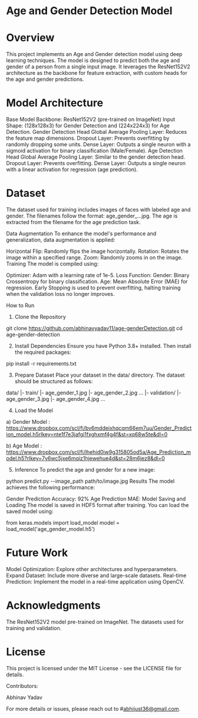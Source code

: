 # Age and Gender Detection Model

# Overview
This project implements an Age and Gender detection model using deep learning techniques. The model is designed to predict both the age and gender of a person from a single input image. It leverages the ResNet152V2 architecture as the backbone for feature extraction, with custom heads for the age and gender predictions.

# Model Architecture
Base Model
Backbone: ResNet152V2 (pre-trained on ImageNet)
Input Shape: (128x128x3) for Gender Detection and (224x224x3) for Age Detection.
Gender Detection Head
Global Average Pooling Layer: Reduces the feature map dimensions.
Dropout Layer: Prevents overfitting by randomly dropping some units.
Dense Layer: Outputs a single neuron with a sigmoid activation for binary classification (Male/Female).
Age Detection Head
Global Average Pooling Layer: Similar to the gender detection head.
Dropout Layer: Prevents overfitting.
Dense Layer: Outputs a single neuron with a linear activation for regression (age prediction).
# Dataset
The dataset used for training includes images of faces with labeled age and gender. The filenames follow the format: age_gender_...jpg. The age is extracted from the filename for the age prediction task.

Data Augmentation
To enhance the model's performance and generalization, data augmentation is applied:

Horizontal Flip: Randomly flips the image horizontally.
Rotation: Rotates the image within a specified range.
Zoom: Randomly zooms in on the image.
Training
The model is compiled using:

Optimizer: Adam with a learning rate of 1e-5.
Loss Function:
Gender: Binary Crossentropy for binary classification.
Age: Mean Absolute Error (MAE) for regression.
Early Stopping is used to prevent overfitting, halting training when the validation loss no longer improves.

How to Run
1. Clone the Repository

git clone https://github.com/abhinavyadav11/age-genderDetection.git
cd age-gender-detection

2. Install Dependencies
Ensure you have Python 3.8+ installed. Then install the required packages:

pip install -r requirements.txt

3. Prepare Dataset
Place your dataset in the data/ directory. The dataset should be structured as follows:

data/
  |- train/
      |- age_gender_1.jpg
      |- age_gender_2.jpg
      ...
  |- validation/
      |- age_gender_3.jpg
      |- age_gender_4.jpg
      ...

4. Load the Model

a) Gender Model : https://www.dropbox.com/scl/fi/bv6mddeixhqcqm66em7uu/Gender_Prediction_model.h5rlkey=nte1f7e3jafgi1fxghxmf4g4f&st=xq68w5te&dl=0

b) Age Model : 
https://www.dropbox.com/scl/fi/lhehid0iw9g315805od5a/Age_Prediction_model.h5?rlkey=7y6wc5jxe6mqiz1hjewehue4d&st=28m6jez8&dl=0




5. Inference
To predict the age and gender for a new image:


python predict.py --image_path path/to/image.jpg
Results
The model achieves the following performance:

Gender Prediction Accuracy: 92%
Age Prediction MAE: <MAE value>
Model Saving and Loading
The model is saved in HDF5 format after training. You can load the saved model using:


from keras.models import load_model
model = load_model('age_gender_model.h5')
# Future Work
Model Optimization: Explore other architectures and hyperparameters.
Expand Dataset: Include more diverse and large-scale datasets.
Real-time Prediction: Implement the model in a real-time application using OpenCV.
# Acknowledgments
The ResNet152V2 model pre-trained on ImageNet.
The datasets used for training and validation.
# License
This project is licensed under the MIT License - see the LICENSE file for details.

Contributors:

Abhinav Yadav

For more details or issues, please reach out to #abhijust36@gmail.com.
